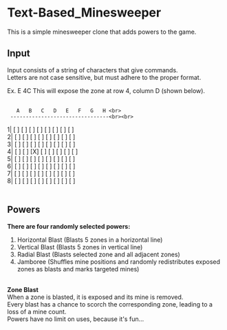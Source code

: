 # Text-Based_Minesweeper
This is a simple minesweeper clone that adds powers to the game.

## Input
Input consists of a string of characters that give commands.<br>
Letters are not case sensitive, but must adhere to the proper format.<br>

Ex. E 4C
This will expose the zone at row 4, column D (shown below).<br><br>

       A   B   C   D   E   F   G   H <br>
     --------------------------------<br><br>
 
 1|   [ ] [ ] [ ] [ ] [ ] [ ] [ ] [ ]<br>
 2|   [ ] [ ] [ ] [ ] [ ] [ ] [ ] [ ]<br>
 3|   [ ] [ ] [ ] [ ] [ ] [ ] [ ] [ ]<br>
 4|   [ ] [ ] [X] [ ] [ ] [ ] [ ] [ ]<br>
 5|   [ ] [ ] [ ] [ ] [ ] [ ] [ ] [ ]<br>
 6|   [ ] [ ] [ ] [ ] [ ] [ ] [ ] [ ]<br>
 7|   [ ] [ ] [ ] [ ] [ ] [ ] [ ] [ ]<br>
 8|   [ ] [ ] [ ] [ ] [ ] [ ] [ ] [ ]<br><br>
 
 
 ## Powers
 **There are four randomly selected powers:**<br>
 1. Horizontal Blast (Blasts 5 zones in a horizontal line)<br>
 2. Vertical Blast (Blasts 5 zones in vertical line)<br>
 3. Radial Blast (Blasts selected zone and all adjacent zones)<br>
 4. Jamboree (Shuffles mine positions and randomly redistributes exposed zones as blasts and marks targeted mines)<br><br>

**Zone Blast**<br>
 When a zone is blasted, it is exposed and its mine is removed.<br>
 Every blast has a chance to scorch the corresponding zone, leading to a loss of a mine count.<br>
 Powers have no limit on uses, because it's fun...<br>
